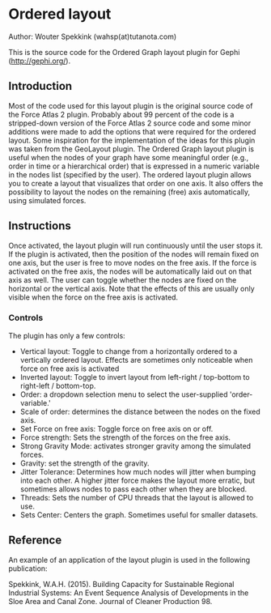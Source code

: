 # Ordered layout
Author: Wouter Spekkink (wahsp(at)tutanota.com)

This is the source code for the Ordered Graph layout plugin for Gephi (http://gephi.org/).

## Introduction
Most of the code used for this layout plugin is the original source code of the Force Atlas 2 plugin. Probably about 99 percent of the code is a stripped-down version of the Force Atlas 2 source code and some minor additions were made to add the options that were required for the ordered layout. Some inspiration for the implementation of the ideas for this plugin was taken from the GeoLayout plugin. The Ordered Graph layout plugin is useful when the nodes of your graph have some meaningful order (e.g., order in time or a hierarchical order) that is expressed in a numeric variable in the nodes list (specified by the user). The ordered layout plugin allows you to create a layout that visualizes that order on one axis. It also offers the possibility to layout the nodes on the remaining (free) axis automatically, using simulated forces.

## Instructions
Once activated, the layout plugin will run continuously until the user stops it. If the plugin is activated, then the position of the nodes will remain fixed on one axis, but the user is free to move nodes on the free axis. If the force is activated on the free axis, the nodes will be automatically laid out on that axis as well. The user can toggle whether the nodes are fixed on the horizontal or the vertical axis. Note that the effects of this are usually only visible when the force on the free axis is activated.

### Controls
The plugin has only a few controls: 
- Vertical layout: Toggle to change from a horizontally ordered to a vertically ordered layout. Effects are sometimes only noticeable when force on free axis is activated 
- Inverted layout: Toggle to invert layout from left-right / top-bottom to right-left / bottom-top.
- Order: a dropdown selection menu to select the user-supplied 'order-variable.' 
- Scale of order: determines the distance between the nodes on the fixed axis. 
- Set Force on free axis: Toggle force on free axis on or off. 
- Force strength: Sets the strength of the forces on the free axis. 
- Strong Gravity Mode: activates stronger gravity among the simulated forces. 
- Gravity: set the strength of the gravity. 
- Jitter Tolerance: Determines how much nodes will jitter when bumping into each other. A higher jitter force makes the layout more erratic, but sometimes allows nodes to pass each other when they are blocked.
- Threads: Sets the number of CPU threads that the layout is allowed to use. 
- Sets Center: Centers the graph. Sometimes useful for smaller datasets.

## Reference
An example of an application of the layout plugin is used in the following publication:

Spekkink, W.A.H. (2015). Building Capacity for Sustainable Regional Industrial Systems: An Event Sequence Analysis of Developments in the Sloe Area and Canal Zone. Journal of Cleaner Production 98. 
